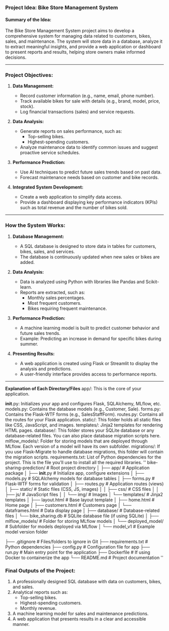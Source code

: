 ### **Project Idea: Bike Store Management System**

#### **Summary of the Idea:**
The Bike Store Management System project aims to develop a comprehensive system for managing data related to customers, bikes, sales, and maintenance. The system will store data in a database, analyze it to extract meaningful insights, and provide a web application or dashboard to present reports and results, helping store owners make informed decisions.

---

### **Project Objectives:**
1. **Data Management:**
   - Record customer information (e.g., name, email, phone number).
   - Track available bikes for sale with details (e.g., brand, model, price, stock).
   - Log financial transactions (sales) and service requests.

2. **Data Analysis:**
   - Generate reports on sales performance, such as:
     - Top-selling bikes.
     - Highest-spending customers.
   - Analyze maintenance data to identify common issues and suggest proactive service schedules.

3. **Performance Prediction:**
   - Use AI techniques to predict future sales trends based on past data.
   - Forecast maintenance needs based on customer and bike records.

4. **Integrated System Development:**
   - Create a web application to simplify data access.
   - Provide a dashboard displaying key performance indicators (KPIs) such as total revenue and the number of bikes sold.

---

### **How the System Works:**
1. **Database Management:**
   - A SQL database is designed to store data in tables for customers, bikes, sales, and services.
   - The database is continuously updated when new sales or bikes are added.

2. **Data Analysis:**
   - Data is analyzed using Python with libraries like Pandas and Scikit-learn.
   - Reports are extracted, such as:
     - Monthly sales percentages.
     - Most frequent customers.
     - Bikes requiring frequent maintenance.

3. **Performance Prediction:**
   - A machine learning model is built to predict customer behavior and future sales trends.
   - Example: Predicting an increase in demand for specific bikes during summer.

4. **Presenting Results:**
   - A web application is created using Flask or Streamlit to display the analysis and predictions.
   - A user-friendly interface provides access to performance reports.

---
**Explanation of Each Directory/Files**
app/: This is the core of your application.

__init__.py: Initializes your app and configures Flask, SQLAlchemy, MLflow, etc.
models.py: Contains the database models (e.g., Customer, Sale).
forms.py: Contains the Flask-WTF forms (e.g., SalesStaffForm).
routes.py: Contains all the routes for your Flask application.
static/: This folder holds all static files like CSS, JavaScript, and images.
templates/: Jinja2 templates for rendering HTML pages.
database/: This folder stores your SQLite database or any database-related files. You can also place database migration scripts here.
mlflow_models/: Folder for storing models that are deployed through MLflow. Each version of a model will have its own subfolder.
migrations/: If you use Flask-Migrate to handle database migrations, this folder will contain the migration scripts.
requirements.txt: List of Python dependencies for the project. This is the file you’ll use to install all the required libraries.
''
bike-sharing-prediction/                 # Root project directory
│
├── app/                                 # Application package
│   ├── __init__.py                      # Initialize app, configure extensions 
│   ├── models.py                        # SQLAlchemy models for database tables
│   ├── forms.py                         # Flask-WTF forms for validation
│   ├── routes.py                        # Application routes (views)
│   ├── static/                          # Static files (CSS, JS, images)
│   │   ├── css/                         # CSS files
│   │   ├── js/                          # JavaScript files
│   │   └── img/                         # Images
│   └── templates/                       # Jinja2 templates 
│       ├── layout.html                  # Base layout template
│       ├── home.html                    # Home page
│       ├── customers.html               # Customers page
│       └── dataframes.html              # Data display page
│
├── database/                            # Database-related files
│   └── bike_sharing.db                  # SQLite database file (if using SQLite)
│
├── mlflow_models/                       # Folder for storing MLflow models
│   └── deployed_model/                  # Subfolder for models deployed via MLflow
│       └── model_v1                     # Example model version folder

├── .gitignore                           # Files/folders to ignore in Git
├── requirements.txt                     # Python dependencies
├── config.py                            # Configuration file for app 
├── run.py                               # Main entry point for the application
├── Dockerfile                           # If using Docker to containerize the app
└── README.md                            # Project documentation 
''



### **Final Outputs of the Project:**
1. A professionally designed SQL database with data on customers, bikes, and sales.
2. Analytical reports such as:
   - Top-selling bikes.
   - Highest-spending customers.
   - Monthly revenue.
3. A machine learning model for sales and maintenance predictions.
4. A web application that presents results in a clear and accessible manner.

